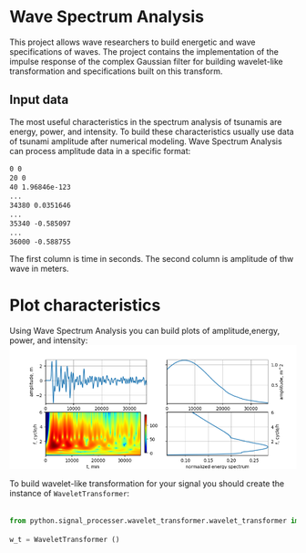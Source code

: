 # Wave Spectrum Analysis

This project allows wave researchers to build energetic and wave specifications of waves.
The project contains the implementation of the impulse response 
of the complex Gaussian filter for building wavelet-like transformation and specifications built on this transform.

## Input data
The most useful characteristics in the spectrum analysis of tsunamis are energy, power, and intensity.
To build these characteristics usually use data of tsunami amplitude after numerical modeling.
Wave Spectrum Analysis can process amplitude data in a specific format:
```text
0 0
20 0
40 1.96846e-123
...
34380 0.0351646
...
35340 -0.585097
...
36000 -0.588755
```
The first column is time in seconds. The second column is amplitude of thw wave in meters.

# Plot characteristics

Using Wave Spectrum Analysis you can build plots of amplitude,energy, power, and intensity:
![](./docs/1_2m.png)


To build wavelet-like transformation for your signal you should create the instance of `WaveletTransformer`:
```py

from python.signal_processer.wavelet_transformer.wavelet_transformer import WaveletTransformer

w_t = WaveletTransformer ()
```
